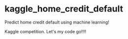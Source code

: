 # kaggle_home_credit_default

Predict home credit default using machine learning!

Kaggle competition. Let's my code go!!!!